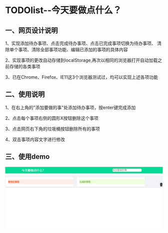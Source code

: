 

# TODOlist--今天要做点什么？



## 一、网页设计说明

​    1、实现添加待办事项、点击完成待办事项、点击已完成事项切换为待办事项、
    清除单个事项、清除全部事项功能、编辑已添加的事项的具体内容

​    2、实现事项的更改自动存储到localStorage,再次以相同的浏览器打开自动加载之前存储的各类事项

​    3、已在Chrome、Firefox、IE11这3个浏览器测试过，均可以实现上述各项功能



## 二、使用说明

   1、在右上角的"添加要做的事"处添加待办事项，按enter键完成添加

   2、点击每个事项右侧的圆形X按钮删除这个事项

   3、点击网页右下角的垃圾桶按钮删除所有的事项

   4、双击事项内容文字进行修改



## 三、使用demo

![Image text](https://raw.githubusercontent.com/nicholas0707/todolist/master/%E4%BD%BF%E7%94%A8demo.gif)
